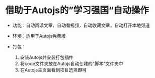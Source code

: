 # 借助于Autojs的”学习强国“自动操作

* 功能：自动阅读文章，自动看视频，自动收藏文章，自动打开本地频道


* 环境：适用于Autojs免费版
* 打包：
    1. 安装Autojs并安装打包插件
    2. 将code文件夹放在Autojs自动创建的"脚本"文件夹中
    3. 在Autojs主页面看到项目选择即可